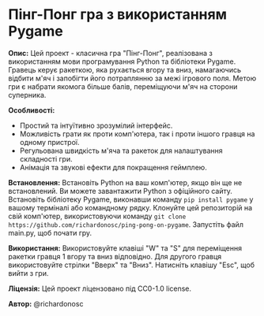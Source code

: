 # Пінг-Понг гра з використанням Pygame

**Опис:**
Цей проект - класична гра "Пінг-Понг", реалізована з використанням мови програмування Python та бібліотеки Pygame. Гравець керує ракеткою, яка рухається вгору та вниз, намагаючись відбити м'яч і запобігти його потраплянню за межі ігрового поля. Метою гри є набрати якомога більше балів, переміщуючи м'яч на сторони суперника.

**Особливості:**

* Простий та інтуїтивно зрозумілий інтерфейс.
* Можливість грати як проти комп'ютера, так і проти іншого гравця на одному пристрої.
* Регульована швидкість м'яча та ракеток для налаштування складності гри.
* Анімація та звукові ефекти для покращення геймплею.

**Встановлення:**
Встановіть Python на ваш комп'ютер, якщо він ще не встановлений. Ви можете завантажити Python з офіційного сайту.
Встановіть бібліотеку Pygame, виконавши команду `pip install pygame` у вашому терміналі або командному рядку.
Клонуйте цей репозиторій на свій комп'ютер, використовуючи команду `git clone https://github.com/richardonosc/ping-pong-on-pygame`.
Запустіть файл main.py, щоб почати гру.

**Використання:**
Використовуйте клавіші "W" та "S" для переміщення ракетки гравця 1 вгору та вниз відповідно.
Для другого гравця використовуйте стрілки "Вверх" та "Вниз".
Натисніть клавішу "Esc", щоб вийти з гри.

**Ліцензія:**
Цей проект ліцензовано під CC0-1.0 license.

**Автор:**
@richardonosc
